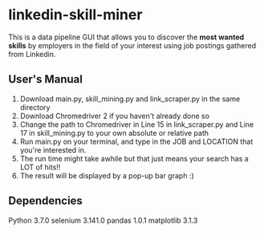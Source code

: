 # linkedin-skill-miner
This is a data pipeline GUI that allows you to discover the **most wanted skills** by employers in the field of your interest using job postings gathered from Linkedin.

## User's Manual
1. Download main.py, skill_mining.py and link_scraper.py in the same directory
2. Download Chromedriver 2 if you haven't already done so
3. Change the path to Chromedriver in Line 15 in link_scraper.py and Line 17 in skill_mining.py to your own absolute or relative path
4. Run main.py on your terminal, and type in the JOB and LOCATION that you're interested in.
5. The run time might take awhile but that just means your search has a LOT of hits!!
6. The result will be displayed by a pop-up bar graph :)

## Dependencies
Python 3.7.0
selenium 3.141.0
pandas 1.0.1
matplotlib 3.1.3




